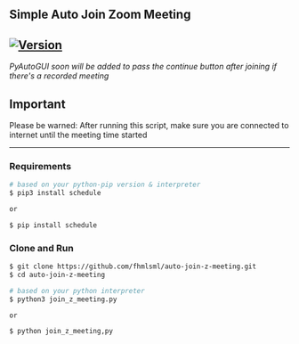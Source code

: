 
## Simple Auto Join Zoom Meeting 
[![Version](https://img.shields.io/badge/Version-Beta%200.1-red)](https://github.com/fhmlsml/auto-join-z-meeting)
---
_PyAutoGUI soon will be added to pass the continue button after joining if there's a recorded meeting_

## Important
Please be warned: After running this script, make sure you are connected to internet until the meeting time started

---

### Requirements
```sh
# based on your python-pip version & interpreter
$ pip3 install schedule

or

$ pip install schedule
```

### Clone and Run
```sh
$ git clone https://github.com/fhmlsml/auto-join-z-meeting.git
$ cd auto-join-z-meeting

```

```sh
# based on your python interpreter
$ python3 join_z_meeting.py

or

$ python join_z_meeting,py

```
